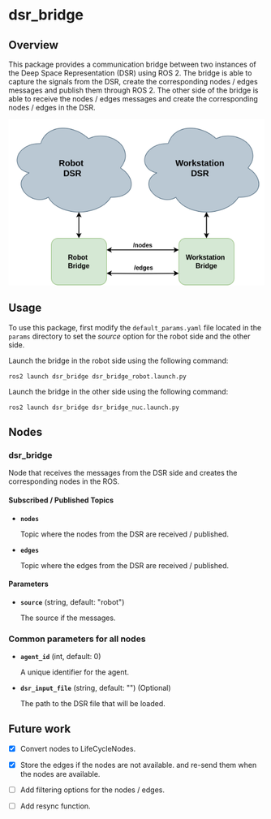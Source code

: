 # dsr_bridge

## Overview

This package provides a communication bridge between two instances of the Deep Space Representation (DSR) using ROS 2. The bridge is able to capture the signals from the DSR, create the corresponding nodes / edges messages and publish them through ROS 2. The other side of the bridge is able to receive the nodes / edges messages and create the corresponding nodes / edges in the DSR.

![Bridge Design](./doc/bridge_design.png)

## Usage

To use this package, first modify the `default_params.yaml` file located in the `params` directory to set the *source* option for the robot side and the other side.

Launch the bridge in the robot side using the following command:

	ros2 launch dsr_bridge dsr_bridge_robot.launch.py

Launch the bridge in the other side using the following command:

	ros2 launch dsr_bridge dsr_bridge_nuc.launch.py

## Nodes

### dsr_bridge

Node that receives the messages from the DSR side and creates the corresponding nodes in the ROS.

#### Subscribed / Published Topics

* **`nodes`**

	Topic where the nodes from the DSR are received / published.

* **`edges`**

	Topic where the edges from the DSR are received / published.

#### Parameters

* **`source`** (string, default: "robot")

	The source if the messages.

### Common parameters for all nodes

* **`agent_id`** (int, default: 0)

	A unique identifier for the agent.

* **`dsr_input_file`** (string, default: "") (Optional)

	The path to the DSR file that will be loaded.

## Future work
- [x] Convert nodes to LifeCycleNodes.
- [x] Store the edges if the nodes are not available. and re-send them when the nodes are available.
- [ ] Add filtering options for the nodes / edges.
- [ ] Add resync function.


[Ubuntu]: https://ubuntu.com/
[ROS2]: https://docs.ros.org/en/humble/

